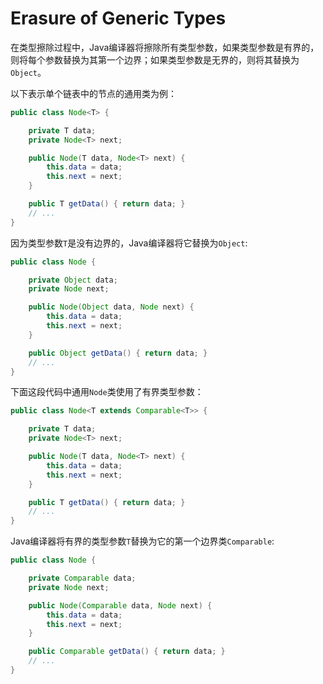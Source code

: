 # Erasure of Generic Types

在类型擦除过程中，Java编译器将擦除所有类型参数，如果类型参数是有界的，则将每个参数替换为其第一个边界；如果类型参数是无界的，则将其替换为`Object`。

以下表示单个链表中的节点的通用类为例：

```java
public class Node<T> {

    private T data;
    private Node<T> next;

    public Node(T data, Node<T> next) {
        this.data = data;
        this.next = next;
    }

    public T getData() { return data; }
    // ...
}
```

因为类型参数`T`是没有边界的，Java编译器将它替换为`Object`:

```java
public class Node {

    private Object data;
    private Node next;

    public Node(Object data, Node next) {
        this.data = data;
        this.next = next;
    }

    public Object getData() { return data; }
    // ...
}
```

下面这段代码中通用`Node`类使用了有界类型参数：

```java
public class Node<T extends Comparable<T>> {

    private T data;
    private Node<T> next;

    public Node(T data, Node<T> next) {
        this.data = data;
        this.next = next;
    }

    public T getData() { return data; }
    // ...
}
```

Java编译器将有界的类型参数`T`替换为它的第一个边界类`Comparable`:

```java
public class Node {

    private Comparable data;
    private Node next;

    public Node(Comparable data, Node next) {
        this.data = data;
        this.next = next;
    }

    public Comparable getData() { return data; }
    // ...
}
```

